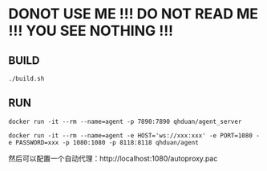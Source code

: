 # DONOT USE ME !!! DO NOT READ ME !!! YOU SEE NOTHING !!!


## BUILD

```
./build.sh
```

## RUN

```
docker run -it --rm --name=agent -p 7890:7890 qhduan/agent_server

docker run -it --rm --name=agent -e HOST='ws://xxx:xxx' -e PORT=1080 -e PASSWORD=xxx -p 1080:1080 -p 8118:8118 qhduan/agent
```

然后可以配置一个自动代理：http://localhost:1080/autoproxy.pac
